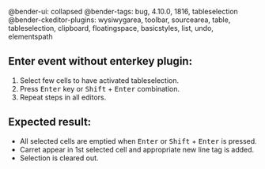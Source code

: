 @bender-ui: collapsed
@bender-tags: bug, 4.10.0, 1816, tableselection
@bender-ckeditor-plugins: wysiwygarea, toolbar, sourcearea, table, tableselection, clipboard, floatingspace, basicstyles, list, undo, elementspath

## Enter event **without** enterkey plugin:
1. Select few cells to have activated tableselection.
2. Press <kbd>Enter</kbd> key or <kbd>Shift</kbd> + <kbd>Enter</kbd> combination.
3. Repeat steps in all editors.

## Expected result:
* All selected cells are emptied when <kbd>Enter</kbd> or <kbd>Shift</kbd> + <kbd>Enter</kbd> is pressed.
* Carret appear in 1st selected cell and appropriate new line tag is added.
* Selection is cleared out.

